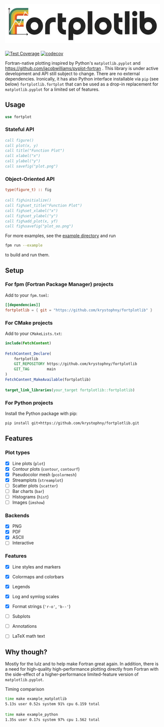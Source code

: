 # ![fortplotlib logo](media/logo.jpg)

[![Test Coverage](https://github.com/ert/fortplotlib/actions/workflows/coverage.yml/badge.svg)](https://github.com/ert/fortplotlib/actions/workflows/coverage.yml)
[![codecov](https://codecov.io/gh/ert/fortplotlib/branch/main/graph/badge.svg)](https://codecov.io/gh/ert/fortplotlib)

Fortran-native plotting inspired by Python's `matplotlib.pyplot` and https://github.com/jacobwilliams/pyplot-fortran . This library is under active development and API still subject to change. There are no external dependencies. Ironically, it has also Python interface installable via `pip` (see below) `fortplotlib.fortplot` that can be used as a drop-in replacement for `matplotlib.pyplot` for a limited set of features.

## Usage

```fortran
use fortplot
```

### Stateful API
```fortran
call figure()
call plot(x, y)
call title("Function Plot")
call xlabel("x")
call ylabel("y")
call savefig("plot.png")
```

### Object-Oriented API
```fortran
type(figure_t) :: fig

call fig%initialize()
call fig%set_title("Function Plot")
call fig%set_xlabel("x")
call fig%set_ylabel("y")
call fig%add_plot(x, yf)
call fig%savefig("plot_oo.png")
```

For more examples, see the [example directory](example) and run

```bash
fpm run --example
```

to build and run them.

## Setup

### For fpm (Fortran Package Manager) projects

Add to your `fpm.toml`:
```toml
[[dependencies]]
fortplotlib = { git = "https://github.com/krystophny/fortplotlib" }
```

### For CMake projects

Add to your `CMakeLists.txt`:
```cmake
include(FetchContent)

FetchContent_Declare(
    fortplotlib
    GIT_REPOSITORY https://github.com/krystophny/fortplotlib
    GIT_TAG        main
)
FetchContent_MakeAvailable(fortplotlib)

target_link_libraries(your_target fortplotlib::fortplotlib)
```

### For Python projects
Install the Python package with pip:

```bash
pip install git+https://github.com/krystophny/fortplotlib.git
```

## Features

### Plot types
- [x] Line plots (`plot`)
- [x] Contour plots (`contour`, `contourf`)
- [x] Pseudocolor mesh (`pcolormesh`) 
- [x] Streamplots (`streamplot`)
- [ ] Scatter plots (`scatter`)
- [ ] Bar charts (`bar`)
- [ ] Histograms (`hist`)
- [ ] Images (`imshow`)

### Backends
- [x] PNG
- [x] PDF
- [x] ASCII
- [ ] Interactive

### Features
- [x] Line styles and markers
- [x] Colormaps and colorbars
- [x] Legends
- [x] Log and symlog scales
- [x] Format strings (`'r-o'`, `'b--'`)
- [ ] Subplots
- [ ] Annotations
- [ ] LaTeX math text


## Why though?

Mostly for the lulz and to help make Fortran great again. In addition,
there is a need for high-quality high-performance plotting directly from Fortran
with the side-effect of a higher-performance limited-feature version of `matplotlib.pyplot`.

Timing comparison
```bash
time make example_matplotlib
5.13s user 0.52s system 91% cpu 6.159 total

time make example_python
1.35s user 0.17s system 97% cpu 1.562 total
```
